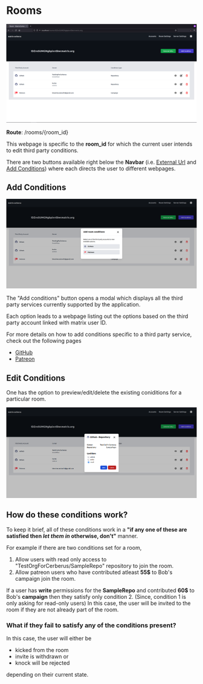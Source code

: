 Rooms
==============

![Rooms](../assets/rooms.png)

**Route**: /rooms/{room_id}

This webpage is specific to the **room_id** for which the current user intends to edit third party conditions.

There are two buttons available right below the **Navbar** (i.e. [External Url](./rooms/room_external_url.md) and [Add Conditions](#add-conditions)) where each directs the user to different webpages.

## Add Conditions

![Add conditions modal](../assets/add_conditions_modal.png)

The "Add conditions" button opens a modal which displays all the third party services currently supported by the application.

Each option leads to a webpage listing out the options based on the third party account linked with matrix user ID.

For more details on how to add conditions specific to a third party service, check out the following pages

- [GitHub](./rooms/github_conditions.md)
- [Patreon](./rooms/patreon_conditions.md)

## Edit Conditions

One has the option to preview/edit/delete the existing coniditions for a particular room.

![Edit Conditions modal](../assets/edit_conditions_modal.png)


## How do these conditions work?
To keep it brief, all of these conditions work in a **"if any one of these are satisfied then _let them in_ otherwise, don't"** manner.

For example if there are two conditions set for a room,
1) Allow users with read only access to "TestOrgForCerberus/SampleRepo" repository to join the room.
2) Allow patreon users who have contributed atleast **55$** to Bob's campaign join the room.

If a user has **write** permissions for the **SampleRepo** and contributed **60$** to Bob's **campaign** then they satisfy only condition 2. (Since, condition 1 is only asking for read-only users)
In this case, the user will be invited to the room if they are not already part of the room.

### What if they fail to satisfy any of the conditions present?

In this case, the user will either be
- kicked from the room
- invite is withdrawn or
- knock will be rejected

depending on their current state.
